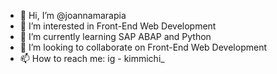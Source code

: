 - 👋 Hi, I’m @joannamarapia
- 👀 I’m interested in Front-End Web Development
- 🌱 I’m currently learning SAP ABAP and Python
- 💞️ I’m looking to collaborate on Front-End Web Development
- 📫 How to reach me: ig - kimmichi_

<!---
joannamarapia/joannamarapia is a ✨ special ✨ repository because its `README.md` (this file) appears on your GitHub profile.
You can click the Preview link to take a look at your changes.
--->
